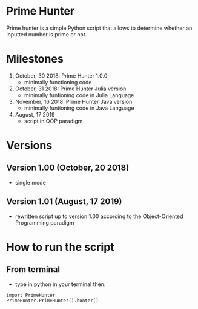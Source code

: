 # Prime Hunter
Prime hunter is a simple Python script that allows to determine whether an inputted number is prime or not.

# Milestones 
1. October, 30 2018: Prime Hunter 1.0.0
   - minimally functioning code
2. October, 31 2018: Prime Hunter Julia version
   - minimally funtioning code in Julia Language
3. November, 16 2018: Prime Hunter Java version
   - minimally funtioning code in Java Language
4. August, 17 2019
   - script in OOP paradigm

# Versions
## Version 1.00 (October, 20 2018)
- single mode
## Version 1.01 (August, 17 2019)
- rewritten script up to version 1.00 according to the Object-Oriented Programming paradigm

# How to run the script
## From terminal
- type in python in your terminal then:
```
import PrimeHunter
PrimeHunter.PrimeHunter().hunter()
```
